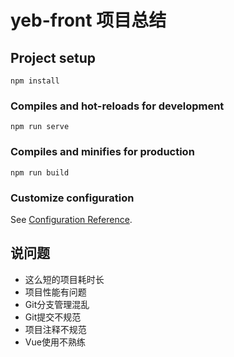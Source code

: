 # yeb-front 项目总结

## Project setup
```
npm install
```

### Compiles and hot-reloads for development
```
npm run serve
```

### Compiles and minifies for production
```
npm run build
```

### Customize configuration
See [Configuration Reference](https://cli.vuejs.org/config/).

## 说问题
  - 这么短的项目耗时长
  - 项目性能有问题
  - Git分支管理混乱
  - Git提交不规范
  - 项目注释不规范
  - Vue使用不熟练

